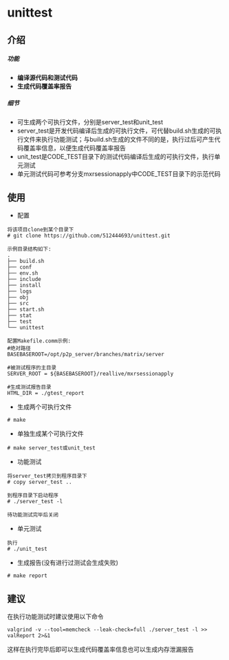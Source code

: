 # unittest

## 介绍
##### 功能
- **编译源代码和测试代码**
- **生成代码覆盖率报告**

##### 细节
- 可生成两个可执行文件，分别是server_test和unit_test
- server_test是开发代码编译后生成的可执行文件，可代替build.sh生成的可执行文件来执行功能测试；与build.sh生成的文件不同的是，执行过后可产生代码覆盖率信息，以便生成代码覆盖率报告
- unit_test是CODE_TEST目录下的测试代码编译后生成的可执行文件，执行单元测试
- 单元测试代码可参考分支mxrsessionapply中CODE_TEST目录下的示范代码




## 使用
- 配置

```
将该项目clone到某个目录下
# git clone https://github.com/512444693/unittest.git

示例目录结构如下:
.
├── build.sh
├── conf
├── env.sh
├── include
├── install
├── logs
├── obj
├── src
├── start.sh
├── stat
├── test
└── unittest

配置Makefile.comm示例:
#绝对路径
BASEBASEROOT=/opt/p2p_server/branches/matrix/server

#被测试程序的主目录
SERVER_ROOT = ${BASEBASEROOT}/reallive/mxrsessionapply

#生成测试报告目录
HTML_DIR = ./gtest_report
```

- 生成两个可执行文件
```
# make
```
- 单独生成某个可执行文件
```
# make server_test或unit_test
```
- 功能测试
```
将server_test拷贝到程序目录下
# copy server_test ..

到程序目录下启动程序
# ./server_test -l 

待功能测试完毕后关闭
```
- 单元测试
```
执行
# ./unit_test
```
- 生成报告(没有进行过测试会生成失败)
```
# make report
```


## 建议
在执行功能测试时建议使用以下命令

```
valgrind -v --tool=memcheck --leak-check=full ./server_test -l >> valReport 2>&1
```
这样在执行完毕后即可以生成代码覆盖率信息也可以生成内存泄漏报告
